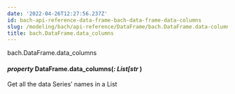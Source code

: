 ```yaml
---
date: '2022-04-26T12:27:56.237Z'
id: bach-api-reference-data-frame-bach-data-frame-data-columns
slug: /modeling/bach/api-reference/DataFrame/bach.DataFrame.data-columns/
title: bach.DataFrame.data_columns
---
```


bach.DataFrame.data_columns


#### _property_ DataFrame.data_columns(_: List[str_ )
Get all the data Series’ names in a List

<!-- !! processed by numpydoc !! -->
